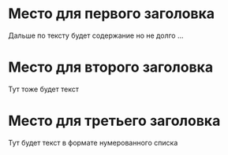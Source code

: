 # Место для первого заголовка

Дальше по тексту будет содержание
но не долго ...

# Место для второго заголовка

Тут тоже будет текст

# Место для третьего заголовка

Тут будет текст в формате нумерованного списка